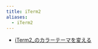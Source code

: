 ```yaml
---
title: iTerm2
aliases:
  - iTerm2
---
```



- [iTerm2_のカラーテーマを変える](../../../../../d/2022/01/07/iTerm2_のカラーテーマを変える.md)

